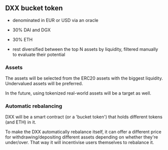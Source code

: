 ## DXX bucket token

- denominated in EUR or USD via an oracle

- 30% DAI and DGX
- 30% ETH
- rest diversified between the top N assets by liquidity, filtered manually to evaluate their potential

### Assets

The assets will be selected from the ERC20 assets with the biggest liquidity. Undervalued assets will be preferred.

In the future, using tokenized real-world assets will be a target as well.

### Automatic rebalancing

DXX will be a smart contract (or a 'bucket token') that holds different tokens (and ETH) in it.

To make the DXX automatically rebalance itself, it can offer a different price for withdrawing/depositing different assets depending on whether they're under/over. That way it will incentivise users themselves to rebalance it.
